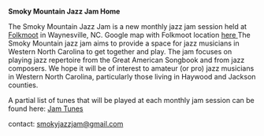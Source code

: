   **Smoky Mountain Jazz Jam Home**
   
  The Smoky Mountain Jazz Jam is a new monthly jazz jam session held at <a href="https://www.folkmoot.org/">Folkmoot</a> in Waynesville, NC. 
  Google map with Folkmoot location <a href="https://maps.app.goo.gl/KduAxvnix88e4M369"> here </a>
  The Smoky Mountain jazz jam aims to provide a space for jazz musicians in Western North Carolina to get together and play. 
  The jam focuses on playing jazz repertoire from the Great American Songbook and from jazz composers.
  We hope it will be of interest to amateur (or pro) jazz musicians in Western North Carolina, particularly those living in Haywood and Jackson counties. 
   
  A partial list of tunes that will be played at each monthly jam session can be found here: <a href="jam_tunes.md">Jam Tunes</a>
   
  contact: smokyjazzjam@gmail.com
